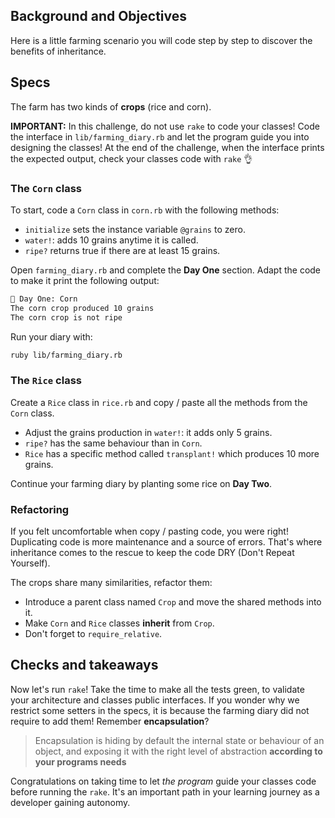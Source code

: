 ## Background and Objectives

Here is a little farming scenario you will code step by step to discover the benefits of inheritance.

## Specs

The farm has two kinds of **crops** (rice and corn).

**IMPORTANT:** In this challenge, do not use `rake` to code your classes! Code the interface in `lib/farming_diary.rb` and let the program guide you into designing the classes! At the end of the challenge, when the interface prints the expected output, check your classes code with `rake` 👌

### The `Corn` class

To start, code a `Corn` class in `corn.rb` with the following methods:

- `initialize` sets the instance variable `@grains` to zero.
- `water!`: adds 10 grains anytime it is called.
- `ripe?` returns true if there are at least 15 grains.

Open `farming_diary.rb` and complete the **Day One** section. Adapt the code to make it print the following output:

```bash
📝 Day One: Corn
The corn crop produced 10 grains
The corn crop is not ripe
```

Run your diary with:

```bash
ruby lib/farming_diary.rb
```

### The `Rice` class

Create a `Rice` class in `rice.rb` and copy / paste all the methods from the `Corn` class.

- Adjust the grains production in `water!`: it adds only 5 grains.
- `ripe?` has the same behaviour than in `Corn`.
- `Rice` has a specific method called `transplant!` which produces 10 more grains.

Continue your farming diary by planting some rice on **Day Two**.

### Refactoring

If you felt uncomfortable when copy / pasting code, you were right! Duplicating code is more maintenance and a source of errors. That's where inheritance comes to the rescue to keep the code DRY (Don't Repeat Yourself).

The crops share many similarities, refactor them:

- Introduce a parent class named `Crop` and move the shared methods into it.
- Make `Corn` and `Rice` classes **inherit** from `Crop`.
- Don't forget to `require_relative`.

## Checks and takeaways

Now let's run `rake`! Take the time to make all the tests green, to validate your architecture and classes public interfaces. If you wonder why we restrict some setters in the specs, it is because the farming diary did not require to add them! Remember **encapsulation**?

> Encapsulation is hiding by default the internal state or behaviour of an object, and exposing it with the right level of abstraction **according to your programs needs**

Congratulations on taking time to let _the program_ guide your classes code before running the `rake`. It's an important path in your learning journey as a developer gaining autonomy.
